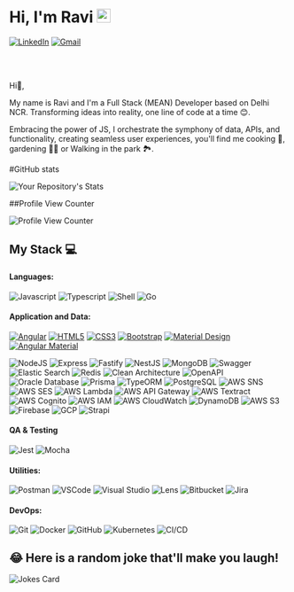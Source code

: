 # Hi, I'm Ravi <img src="https://media.giphy.com/media/hvRJCLFzcasrR4ia7z/giphy.gif" width="25px">

[![LinkedIn](https://img.shields.io/badge/-LinkedIn-0077B5?style=flat&logo=linkedin&logoColor=white)](https://www.linkedin.com/in/ravi-kumar-nonia-197baa160/)
[![Gmail](https://img.shields.io/badge/-Gmail-D14836?style=flat&logo=gmail&logoColor=white)](mailto:chouhanrv07@gmail.com)




<br>
<br>

Hi👋, 

My name is Ravi and I'm a Full Stack (MEAN) Developer based on Delhi NCR.
Transforming ideas into reality, one line of code at a time 😊. 

Embracing the power of JS, I orchestrate the symphony of data, APIs, and functionality, creating seamless user experiences, you'll find me cooking 🍳, gardening 🧑‍🌾 or Walking in the park 🏞️.

<!---
/ravi00007/ravi00007 is a ✨ special ✨ repository because its `README.md` (this file) appears on your GitHub profile.
You can click the Preview link to take a look at your changes.
--->
#GitHub stats

![Your Repository's Stats](https://github-readme-stats.vercel.app/api?username=ravi00007&show_icons=true)

##Profile View Counter

![Profile View Counter](https://komarev.com/ghpvc/?username=ravi00007)


## My Stack 💻

#### Languages:

![Javascript](https://img.shields.io/badge/-JavaScript-EDD222?style=flat&logo=javascript&logoColor=white)
![Typescript](https://img.shields.io/badge/-TypeScript-3178C6?style=flat&logo=typescript&logoColor=white)
![Shell](https://img.shields.io/badge/-Shell-4EAA25?style=flat&logo=gnu-bash&logoColor=white)
![Go](https://img.shields.io/badge/-Go-00ADD8?style=flat&logo=go&logoColor=white)

#### Application and Data:
[![Angular](https://img.shields.io/badge/-Angular-red?style=flat&logo=angular&logoColor=white)](https://angular.io/)
[![HTML5](https://img.shields.io/badge/-HTML5-E34F26?style=flat&logo=html5&logoColor=white)](https://developer.mozilla.org/en-US/docs/Web/HTML)
[![CSS3](https://img.shields.io/badge/-CSS3-1572B6?style=flat&logo=css3&logoColor=white)](https://developer.mozilla.org/en-US/docs/Web/CSS)
[![Bootstrap](https://img.shields.io/badge/-Bootstrap-563D7C?style=flat&logo=bootstrap&logoColor=white)](https://getbootstrap.com/)
[![Material Design](https://img.shields.io/badge/-Material_Design-757575?style=flat&logo=material-design&logoColor=white)](https://material.io/)
[![Angular Material](https://img.shields.io/badge/-Angular_Material-007ACC?style=flat&logo=angular-material&logoColor=white)](https://material.angular.io/)

![NodeJS](http://img.shields.io/badge/-NodeJS-6EBF20?style=flat&logo=node.js&logoColor=white)
![Express](http://img.shields.io/badge/-Express-black?style=flat&logo=express&logoColor=white)
![Fastify](http://img.shields.io/badge/-fasify-red?style=flat&logo=fastify&logoColor=white)
![NestJS](https://img.shields.io/badge/-NestJS-E0234E?style=flat&logo=nestjs&logoColor=white)
![MongoDB](http://img.shields.io/badge/-MongoDB-47A248?style=flat&logo=mongodb&logoColor=white)
![Swagger](http://img.shields.io/badge/-Swagger-47A248?style=flat&logo=swagger&logoColor=white)
![Elastic Search](http://img.shields.io/badge/-Elastic-white?style=flat&logo=elastic&logoColor=white)
![Redis](http://img.shields.io/badge/-Redis-red?style=flat&logo=redis&logoColor=white)
![Clean Architecture](http://img.shields.io/badge/-CleanArchitecture-47A248?style=flat&logo=cleanarchitecture&logoColor=white)
![OpenAPI](https://img.shields.io/badge/-OpenAPI-red?style=flat&logo=openapi-initiative&logoColor=white)
![Oracle Database](https://img.shields.io/badge/-Oracle_DB-red?style=flat&logo=oracle&logoColor=white)
![Prisma](https://img.shields.io/badge/-Prisma-blue?style=flat&logo=prisma&logoColor=white)
![TypeORM](https://img.shields.io/badge/-TypeORM-blue?style=flat&logo=typeorm&logoColor=white)
![PostgreSQL](https://img.shields.io/badge/-PostgreSQL-blue?style=flat&logo=postgresql&logoColor=white)
![AWS SNS](https://img.shields.io/badge/-AWS_SNS-yellow?style=flat&logo=amazon-sns&logoColor=white)
![AWS SES](https://img.shields.io/badge/-AWS_SES-yellow?style=flat&logo=amazon-ses&logoColor=white)
![AWS Lambda](https://img.shields.io/badge/-AWS_Lambda-yellow?style=flat&logo=amazon-aws&logoColor=white)
![AWS API Gateway](https://img.shields.io/badge/-AWS_API_Gateway-yellow?style=flat&logo=amazon-api-gateway&logoColor=white)
![AWS Textract](https://img.shields.io/badge/-AWS_Textract-orange?style=flat&logo=amazon-aws&logoColor=white)
![AWS Cognito](https://img.shields.io/badge/-AWS_Cognito-orange?style=flat&logo=amazon-cognito&logoColor=white)
![AWS IAM](https://img.shields.io/badge/-AWS_IAM-orange?style=flat&logo=amazon-aws&logoColor=white)
![AWS CloudWatch](https://img.shields.io/badge/-AWS_CloudWatch-orange?style=flat&logo=amazon-cloudwatch&logoColor=white)
![DynamoDB](https://img.shields.io/badge/-DynamoDB-orange?style=flat&logo=amazon-dynamodb&logoColor=white)
![AWS S3](https://img.shields.io/badge/-AWS_S3-orange?style=flat&logo=amazon-s3&logoColor=white)
![Firebase](https://img.shields.io/badge/-Firebase-orange?style=flat&logo=firebase&logoColor=white)
![GCP](https://img.shields.io/badge/-GCP-orange?style=flat&logo=google-cloud&logoColor=white)
![Strapi](https://img.shields.io/badge/-Strapi-blue?style=flat&logo=strapi&logoColor=white)
#### QA & Testing

![Jest](https://img.shields.io/badge/-Jest-C21325?style=flat&logo=jest&logoColor=white)
![Mocha](https://img.shields.io/badge/-Mocha-C21325?style=flat&logo=mocha&logoColor=white)

#### Utilities:

![Postman](https://img.shields.io/badge/-Postman-FF6C37?style=flat&logo=postman&logoColor=white)
![VSCode](https://img.shields.io/badge/-VSCode-007ACC?style=flat&logo=visual-studio-code&logoColor=white)
![Visual Studio](https://img.shields.io/badge/-Visual%20Studio-5C2D91?style=flat&logo=visual-studio&logoColor=white)
![Lens](https://img.shields.io/badge/-Lens-blue?style=flat&logo=lens&logoColor=white)
![Bitbucket](https://img.shields.io/badge/-Bitbucket-blue?style=flat&logo=bitbucket&logoColor=white)
![Jira](https://img.shields.io/badge/-Jira-blue?style=flat&logo=jira&logoColor=white)



#### DevOps:

![Git](https://img.shields.io/badge/-Git-F05032?style=flat&logo=git&logoColor=white)
![Docker](https://img.shields.io/badge/-Docker-3178C6?style=flat&logo=docker&logoColor=white)
![GitHub](https://img.shields.io/badge/-Github-181717?style=flat&logo=github&logoColor=white)
![Kubernetes](https://img.shields.io/badge/-Kubernetes-3178C6?style=flat&logo=kubernetes&logoColor=white)
![CI/CD](https://img.shields.io/badge/-CI/CD-181717?style=flat&logo=cicd&logoColor=white)

## 😂 Here is a random joke that'll make you laugh!
![Jokes Card](https://readme-jokes.vercel.app/api)


[linkedin]: [https://www.linkedin.com/in/ravi-kumar-nonia-197baa160/]
[gmail]: mailto:ravichouhan00007@gmail.com
